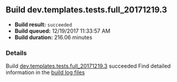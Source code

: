 ## Build dev.templates.tests.full_20171219.3
- **Build result:** `succeeded`
- **Build queued:** 12/19/2017 11:33:57 AM
- **Build duration:** 216.06 minutes
### Details
Build [dev.templates.tests.full_20171219.3](https://winappstudio.visualstudio.com/web/build.aspx?pcguid=a4ef43be-68ce-4195-a619-079b4d9834c2&builduri=vstfs%3a%2f%2f%2fBuild%2fBuild%2f24458) succeeded
Find detailed information in the [build log files](https://uwpctdiags.blob.core.windows.net/buildlogs/dev.templates.tests.full_20171219.3_logs.zip)
